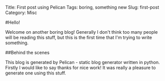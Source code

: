 Title: First post using Pelican
Tags: boring, something new
Slug: first-post
Category: Misc

#Hello!

Welcome on another boring blog! Generally I don't think too many people will be reading this stuff,
but this is the first time that I'm trying to write something.

##Behind the scenes

This blog is generated by Pelican - static blog generator written in python. Firstly I would like
to say thanks for nice work! It was really a pleasure to generate one using this stuff.
